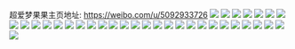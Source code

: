超爱梦果果主页地址: https://weibo.com/u/5092933726 
![](https://wx4.sinaimg.cn/mw2000/005yFqImgy1h808c9o1luj30u00uogqj.jpg) 
![](https://wx4.sinaimg.cn/mw2000/005yFqImgy1h808c8xldlj30u00u0jw7.jpg) 
![](https://wx4.sinaimg.cn/mw2000/005yFqImgy1h7ywpy1r24j30u01sytdx.jpg) 
![](https://wx4.sinaimg.cn/mw2000/005yFqImgy1h7ywpxezswj30u01szn7s.jpg) 
![](https://wx4.sinaimg.cn/mw2000/005yFqImgy1h7ywq3etrvj30u014r12p.jpg) 
![](https://wx4.sinaimg.cn/mw2000/005yFqImgy1h7ywpyzgqyj30u01szn39.jpg) 
![](https://wx4.sinaimg.cn/mw2000/005yFqImgy1h7ywq1zzpqj30u014vk1b.jpg) 
![](https://wx4.sinaimg.cn/mw2000/005yFqImgy1h6s9kqane8j30u01404ds.jpg) 
![](https://wx4.sinaimg.cn/mw2000/005yFqImgy1h6s9kqsgrfj30u0140458.jpg) 
![](https://wx4.sinaimg.cn/mw2000/005yFqImgy1h6s9kpscs6j30u0140qhh.jpg) 
![](https://wx4.sinaimg.cn/mw2000/005yFqImgy1h6rc7z2dnxj30u00u0k28.jpg) 
![](https://wx4.sinaimg.cn/mw2000/005yFqImgy1h6rc7xzxcij30u00u0499.jpg) 
![](https://wx4.sinaimg.cn/mw2000/005yFqImgy1h6rc7zz06yj30u01a47ls.jpg) 
![](https://wx4.sinaimg.cn/mw2000/005yFqImgy1h6rc80rsjqj30u01a4dwr.jpg) 
![](https://wx4.sinaimg.cn/mw2000/005yFqImgy1h62gcjq1etj30u01cdadd.jpg) 
![](https://wx4.sinaimg.cn/mw2000/005yFqImgy1h62gckafu2j30u01cdn34.jpg) 
![](https://wx4.sinaimg.cn/mw2000/005yFqImgy1h5zdlv3fhnj30u017nqao.jpg) 
![](https://wx4.sinaimg.cn/mw2000/005yFqImgy1h5nhysuwu1j31400u0wjm.jpg) 
![](https://wx4.sinaimg.cn/mw2000/005yFqImgy1h5nhytqpptj30u01907fd.jpg) 
![](https://wx4.sinaimg.cn/mw2000/005yFqImgy1h5nhyufbilj30u00u0tei.jpg) 
![](https://wx4.sinaimg.cn/mw2000/005yFqImgy1h5jax9mvk7j30py13admp.jpg) 
![](https://wx4.sinaimg.cn/mw2000/005yFqImgy1h5h0pe0wxpj30j60j676v.jpg) 
![](https://wx4.sinaimg.cn/mw2000/005yFqImgy1h5fs8a4cm4j30u00u0djc.jpg) 
![](https://wx4.sinaimg.cn/mw2000/005yFqImly1h4ya87hkeij314m0u0n44.jpg) 
![](https://wx4.sinaimg.cn/mw2000/005yFqImly1h4ya84q05yj30u0140492.jpg) 
![](https://wx4.sinaimg.cn/mw2000/005yFqImly1h4ya872lhdj30u00z8gos.jpg) 
![](https://wx4.sinaimg.cn/mw2000/005yFqImly1h4ya87tw2pj30u00wk103.jpg) 
![](https://wx4.sinaimg.cn/mw2000/005yFqImly1h4ya7zczeyj30u014049g.jpg) 
![](https://wx4.sinaimg.cn/mw2000/005yFqImly1h4ya854o9lj30u0140n7h.jpg) 
![](https://wx4.sinaimg.cn/mw2000/005yFqImly1h4x70bh3bdj30u00wnk02.jpg) 
![](https://wx4.sinaimg.cn/mw2000/005yFqImly1h4x704usqkj30u01r3n75.jpg) 
![](https://wx4.sinaimg.cn/mw2000/005yFqImly1h4x707kc7xj30u00wngtv.jpg) 
![](https://wx4.sinaimg.cn/mw2000/005yFqImly1h4x70335mhj30u01l4484.jpg) 
